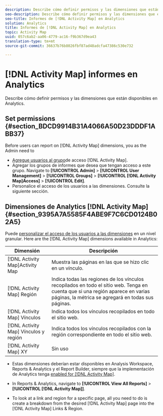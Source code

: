 ```yaml
---
description: Describe cómo definir permisos y las dimensiones que están disponibles en Analytics.
seo-description: Describe cómo definir permisos y las dimensiones que están disponibles en Analytics.
seo-title: Informes de [!DNL Activity Map] en Analytics
solution: Analytics
title: Informes de [!DNL Activity Map] en Analytics
topic: Activity Map
uuid: 057c6ab2-aa06-4779-ac16-f9b367d9ea43
translation-type: tm+mt
source-git-commit: 36637b76b8026fbf87ad48adcfa47386c530e732

---
```



# [!DNL Activity Map] informes en Analytics

Describe cómo definir permisos y las dimensiones que están disponibles en Analytics.

## Set permissions {#section_BDCD9914B31A4066A50D23DDDF1ABB37}

Before users can report on [!DNL Activity Map] dimensions, you as the Admin need to

* [Agregue usuarios al grupo](/help/analyze/activity-map/activitymap-getting-started/activitymap-getting-started-admins/activitymap-enable.md)de acceso [!DNL Activity Map].
* Agregar los grupos de informes que desea que tengan acceso a este grupo. Navigate to **[!UICONTROL Admin]** &gt; **[!UICONTROL User Management]** &gt; **[!UICONTROL Groups]** &gt; **[!UICONTROL [!DNL Activity Map]Access]** &gt; **[!UICONTROL Edit]**.
* Personalice el acceso de los usuarios a las dimensiones. Consulte la siguiente sección.

## Dimensiones de Analytics [!DNL Activity Map]{#section_9395A7A5585F4ABE9F7C6CD0124B02A5}

Puede [personalizar el acceso de los usuarios a las dimensiones](https://marketing.adobe.com/resources/help/en_US/reference/groups-dimensions.html) en un nivel granular. Here are the [!DNL Activity Map] dimensions available in Analytics:

| Dimensión | Descripción |
|---|---|
| [!DNL Activity Map]Activity Map | Muestra las páginas en las que se hizo clic en un vínculo. |
| [!DNL Activity Map] Región | Indica todas las regiones de los vínculos recopilados en todo el sitio web. Tenga en cuenta que si una región aparece en varias páginas, la métrica se agregará en todas sus páginas. |
| [!DNL Activity Map] Vínculos | Indica todos los vínculos recopilados en todo el sitio web. |
| [!DNL Activity Map] Vínculos y región | Indica todos los vínculos recopilados con la región correspondiente en todo el sitio web. |
| [!DNL Activity Map] XY | Sin uso |

* Estas dimensiones deberían estar disponibles en Analysis Workspace, Reports &amp; Analytics y el Report Builder, siempre que la implementación de Analytics tenga [enabled for [!DNL Activity Map]](/help/analyze/activity-map/activitymap-getting-started/activitymap-getting-started-admins/activitymap-enable.md).
* In Reports &amp; Analytics, navigate to **[!UICONTROL View All Reports]** &gt; **[!UICONTROL [!DNL Activity Map]]**.

* To look at a link and region for a specific page, all you need to do is create a breakdown from the desired [!DNL Activity Map] page into the [!DNL Activity Map] Links &amp; Region.

